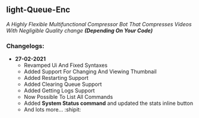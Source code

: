 ## light-Queue-Enc
_A Highly Flexible Multifunctional Compressor 
Bot That Compresses Videos With Negligible Quality change 
__(Depending On Your Code)___

### Changelogs:
- **27-02-2021**
  - Revamped Ui And Fixed Syntaxes
  - Added Support For Changing And Viewing Thumbnail
  - Added Restarting Support 
  - Added Clearing Queue Support
  - Added Getting Logs Support
  - Now Possible To List All Commands
  - Added __System Status command__ and updated the stats inline button
  - And lots more… :shipit:

